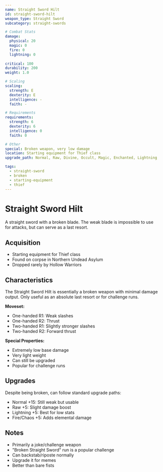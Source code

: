 ```yaml
---
name: Straight Sword Hilt
id: straight-sword-hilt
weapon_type: Straight Sword
subcategory: straight-swords

# Combat Stats
damage:
  physical: 20
  magic: 0
  fire: 0
  lightning: 0
  
critical: 100
durability: 200
weight: 1.0

# Scaling
scaling:
  strength: E
  dexterity: E
  intelligence: -
  faith: -

# Requirements
requirements:
  strength: 6
  dexterity: 6
  intelligence: 0
  faith: 0

# Other
special: Broken weapon, very low damage
location: Starting equipment for Thief class
upgrade_path: Normal, Raw, Divine, Occult, Magic, Enchanted, Lightning, Crystal, Fire, Chaos

tags:
  - straight-sword
  - broken
  - starting-equipment
  - thief
---
```


# Straight Sword Hilt

A straight sword with a broken blade. The weak blade is impossible to use for attacks, but can serve as a last resort.

## Acquisition
- Starting equipment for Thief class
- Found on corpse in Northern Undead Asylum
- Dropped rarely by Hollow Warriors

## Characteristics
The Straight Sword Hilt is essentially a broken weapon with minimal damage output. Only useful as an absolute last resort or for challenge runs.

**Moveset:**
- One-handed R1: Weak slashes
- One-handed R2: Thrust
- Two-handed R1: Slightly stronger slashes
- Two-handed R2: Forward thrust

**Special Properties:**
- Extremely low base damage
- Very light weight
- Can still be upgraded
- Popular for challenge runs

## Upgrades
Despite being broken, can follow standard upgrade paths:
- Normal +15: Still weak but usable
- Raw +5: Slight damage boost
- Lightning +5: Best for low stats
- Fire/Chaos +5: Adds elemental damage

## Notes
- Primarily a joke/challenge weapon
- "Broken Straight Sword" run is a popular challenge
- Can backstab/riposte normally
- Upgrade it for memes
- Better than bare fists